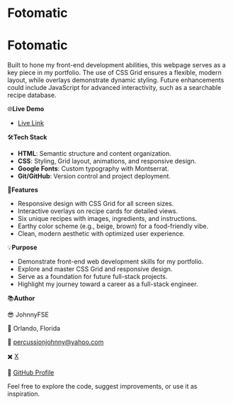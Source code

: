 # Fotomatic

# Fotomatic




Built to hone my front-end development abilities, this webpage serves as a key piece in my portfolio. The use of CSS Grid ensures a flexible, modern layout, while overlays demonstrate dynamic styling. Future enhancements could include JavaScript for advanced interactivity, such as a searchable recipe database.

🌐**Live Demo**

- [Live Link](https://johnnys17.github.io/recipe-book/#)
  
🛠️**Tech Stack**
- **HTML**: Semantic structure and content organization.
- **CSS**: Styling, Grid layout, animations, and responsive design.
- **Google Fonts**: Custom typography with Montserrat.
- **Git/GitHub**: Version control and project deployment.

🌟**Features**
- Responsive design with CSS Grid for all screen sizes.
- Interactive overlays on recipe cards for detailed views.
- Six unique recipes with images, ingredients, and instructions.
- Earthy color scheme (e.g., beige, brown) for a food-friendly vibe.
- Clean, modern aesthetic with optimized user experience.

💡**Purpose**
- Demonstrate front-end web development skills for my portfolio.
- Explore and master CSS Grid and responsive design.
- Serve as a foundation for future full-stack projects.
- Highlight my journey toward a career as a full-stack engineer.

📚**Author**

😎 JohnnyFSE

📍 Orlando, Florida 

📧 percussionjohnny@yahoo.com 

✖️ [X](https://x.com/JohnnyFSE)

🔗 [GitHub Profile](https://github.com/johnnys17)

Feel free to explore the code, suggest improvements, or use it as inspiration.
